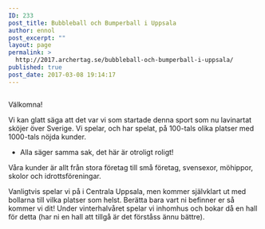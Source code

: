 ```yaml
---
ID: 233
post_title: Bubbleball och Bumperball i Uppsala
author: ennol
post_excerpt: ""
layout: page
permalink: >
  http://2017.archertag.se/bubbleball-och-bumperball-i-uppsala/
published: true
post_date: 2017-03-08 19:14:17
---
```

<div id="block_container_91047714" class="block_container presentation_image_block">
<div id="block_91047714">
<div class="h24_normal_text">
<div class="h24_image_block_align h24_image_block_align_left    "><a class="h24-js-iv" title="" href="http://dst15js82dk7j.cloudfront.net/183390/50909542-LnAMh.jpg"><img id="block_img_91047714" class="presentation_image_block_image" title="" src="http://dst15js82dk7j.cloudfront.net/183390/50909541-NiYXi.jpg" alt="" /></a></div>
</div>
</div>
</div>
<div id="block_container_91111124" class="block_container presentation_image_block">
<div id="block_91111124">
<div class="h24_normal_text">
<div class="h24_image_block_align h24_image_block_align_left    "><img id="block_img_91111124" class="presentation_image_block_image" title="" src="http://h24-original.s3.amazonaws.com/183390/18153672-89Ahc.jpg" alt="" /></div>
</div>
</div>
</div>
<div id="block_container_91047713" class="block_container standard_text_block text_block">
<div id="block_91047713">
<div id="block_91047713_text_content" class="text_content">

Välkomna!

Vi kan glatt säga att det var vi som startade denna sport som nu lavinartat sköjer över Sverige. Vi spelar, och har spelat, på 100-tals olika platser med 1000-tals nöjda kunder.
- Alla säger samma sak, det här är otroligt roligt!

Våra kunder är allt från stora företag till små företag, svensexor, möhippor, skolor och idrottsföreningar.

Vanligtvis spelar vi på i Centrala Uppsala, men kommer självklart ut med bollarna till vilka platser som helst. Berätta bara vart ni befinner er så kommer vi dit! Under vinterhalvåret spelar vi inhomhus och bokar då en hall för detta (har ni en hall att tillgå är det förståss ännu bättre).

</div>
</div>
</div>
